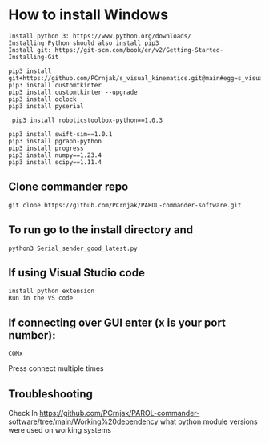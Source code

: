 # How to install Windows
    Install python 3: https://www.python.org/downloads/
    Installing Python should also install pip3
    Install git: https://git-scm.com/book/en/v2/Getting-Started-Installing-Git
    
    pip3 install git+https://github.com/PCrnjak/s_visual_kinematics.git@main#egg=s_visual_kinematics
    pip3 install customtkinter
    pip3 install customtkinter --upgrade
    pip3 install oclock
    pip3 install pyserial
    
     pip3 install roboticstoolbox-python==1.0.3
    
    pip3 install swift-sim==1.0.1
    pip3 install pgraph-python
    pip3 install progress
    pip3 install numpy==1.23.4
    pip3 install scipy==1.11.4
  
## Clone commander repo
    git clone https://github.com/PCrnjak/PAROL-commander-software.git

## To run go to the install directory and
    python3 Serial_sender_good_latest.py

## If using Visual Studio code
    install python extension
    Run in the VS code

## If connecting over GUI enter (x is your port number):
    COMx 
Press connect multiple times

## Troubleshooting
Check In https://github.com/PCrnjak/PAROL-commander-software/tree/main/Working%20dependency what python module versions were used on working systems
